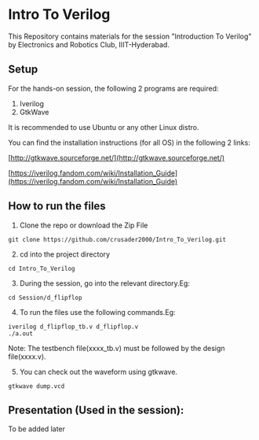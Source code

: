 # Intro To Verilog

This Repository contains materials for the session "Introduction To Verilog" by Electronics and Robotics Club, IIIT-Hyderabad.

## Setup
For the hands-on session, the following 2 programs are required:
1. Iverilog
2. GtkWave

It is recommended to use Ubuntu or any other Linux distro.

You can find the installation instructions (for all OS) in the following 2 links:

[http://gtkwave.sourceforge.net/](http://gtkwave.sourceforge.net/)

[https://iverilog.fandom.com/wiki/Installation_Guide](https://iverilog.fandom.com/wiki/Installation_Guide)

## How to run the files
1. Clone the repo or download the Zip File
```
git clone https://github.com/crusader2000/Intro_To_Verilog.git
```
2. cd into the project directory 
```
cd Intro_To_Verilog
```
3. During the session, go into the relevant directory.Eg:
```
cd Session/d_flipflop
```
4. To run the files use the following commands.Eg:
```
iverilog d_flipflop_tb.v d_flipflop.v
./a.out
```
Note: The testbench file(xxxx_tb.v) must be followed by the design file(xxxx.v).

5. You can check out the waveform using gtkwave.
```
gtkwave dump.vcd
```

## Presentation (Used in the session): 
To be added later
